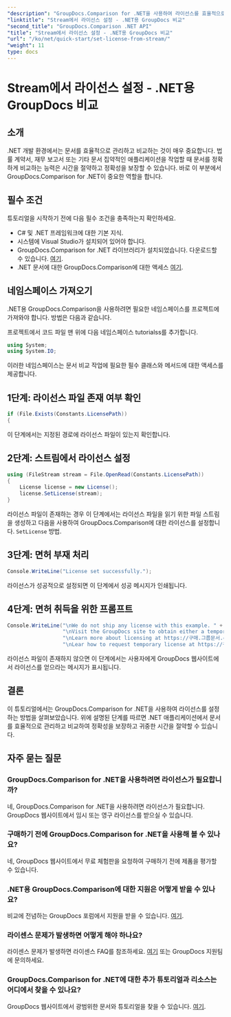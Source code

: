 ```yaml
---
"description": "GroupDocs.Comparison for .NET을 사용하여 라이선스를 효율적으로 설정하는 방법을 알아보세요. 이 튜토리얼을 통해 문서의 정확성을 보장하고 시간을 절약하세요."
"linktitle": "Stream에서 라이선스 설정 - .NET용 GroupDocs 비교"
"second_title": "GroupDocs.Comparison .NET API"
"title": "Stream에서 라이선스 설정 - .NET용 GroupDocs 비교"
"url": "/ko/net/quick-start/set-license-from-stream/"
"weight": 11
type: docs
---
```

# Stream에서 라이선스 설정 - .NET용 GroupDocs 비교

## 소개
.NET 개발 환경에서는 문서를 효율적으로 관리하고 비교하는 것이 매우 중요합니다. 법률 계약서, 재무 보고서 또는 기타 문서 집약적인 애플리케이션을 작업할 때 문서를 정확하게 비교하는 능력은 시간을 절약하고 정확성을 보장할 수 있습니다. 바로 이 부분에서 GroupDocs.Comparison for .NET이 중요한 역할을 합니다. 
## 필수 조건
튜토리얼을 시작하기 전에 다음 필수 조건을 충족하는지 확인하세요.
- C# 및 .NET 프레임워크에 대한 기본 지식.
- 시스템에 Visual Studio가 설치되어 있어야 합니다.
- GroupDocs.Comparison for .NET 라이브러리가 설치되었습니다. 다운로드할 수 있습니다. [여기](https://releases.groupdocs.com/comparison/net/).
- .NET 문서에 대한 GroupDocs.Comparison에 대한 액세스 [여기](https://tutorials.groupdocs.com/comparison/net/).

## 네임스페이스 가져오기
.NET용 GroupDocs.Comparison을 사용하려면 필요한 네임스페이스를 프로젝트에 가져와야 합니다. 방법은 다음과 같습니다.

프로젝트에서 코드 파일 맨 위에 다음 네임스페이스 tutorialss를 추가합니다.
```csharp
using System;
using System.IO;
```
이러한 네임스페이스는 문서 비교 작업에 필요한 필수 클래스와 메서드에 대한 액세스를 제공합니다.

## 1단계: 라이선스 파일 존재 여부 확인
```csharp
if (File.Exists(Constants.LicensePath))
{
```
이 단계에서는 지정된 경로에 라이선스 파일이 있는지 확인합니다.
## 2단계: 스트림에서 라이선스 설정
```csharp
using (FileStream stream = File.OpenRead(Constants.LicensePath))
{
    License license = new License();
    license.SetLicense(stream);
}
```
라이선스 파일이 존재하는 경우 이 단계에서는 라이선스 파일을 읽기 위한 파일 스트림을 생성하고 다음을 사용하여 GroupDocs.Comparison에 대한 라이선스를 설정합니다. `SetLicense` 방법.
## 3단계: 면허 부재 처리
```csharp
Console.WriteLine("License set successfully.");
```
라이선스가 성공적으로 설정되면 이 단계에서 성공 메시지가 인쇄됩니다.
## 4단계: 면허 취득을 위한 프롬프트
```csharp
Console.WriteLine("\nWe do not ship any license with this example. " +
                  "\nVisit the GroupDocs site to obtain either a temporary or permanent license. " +
                  "\nLearn more about licensing at https://구매.그룹문서.com/faqs/licensing. " +
                  "\nLear how to request temporary license at https://구매.그룹문서.com/임시-라이센스.");
```
라이선스 파일이 존재하지 않으면 이 단계에서는 사용자에게 GroupDocs 웹사이트에서 라이선스를 얻으라는 메시지가 표시됩니다.

## 결론
이 튜토리얼에서는 GroupDocs.Comparison for .NET을 사용하여 라이선스를 설정하는 방법을 살펴보았습니다. 위에 설명된 단계를 따르면 .NET 애플리케이션에서 문서를 효율적으로 관리하고 비교하여 정확성을 보장하고 귀중한 시간을 절약할 수 있습니다.
## 자주 묻는 질문
### GroupDocs.Comparison for .NET을 사용하려면 라이선스가 필요합니까?
네, GroupDocs.Comparison for .NET을 사용하려면 라이선스가 필요합니다. GroupDocs 웹사이트에서 임시 또는 영구 라이선스를 받으실 수 있습니다.
### 구매하기 전에 GroupDocs.Comparison for .NET을 사용해 볼 수 있나요?
네, GroupDocs 웹사이트에서 무료 체험판을 요청하여 구매하기 전에 제품을 평가할 수 있습니다.
### .NET용 GroupDocs.Comparison에 대한 지원은 어떻게 받을 수 있나요?
비교에 전념하는 GroupDocs 포럼에서 지원을 받을 수 있습니다. [여기](https://forum.groupdocs.com/c/comparison/12).
### 라이센스 문제가 발생하면 어떻게 해야 하나요?
라이센스 문제가 발생하면 라이센스 FAQ를 참조하세요. [여기](https://purchase.groupdocs.com/faqs/licensing) 또는 GroupDocs 지원팀에 문의하세요.
### GroupDocs.Comparison for .NET에 대한 추가 튜토리얼과 리소스는 어디에서 찾을 수 있나요?
GroupDocs 웹사이트에서 광범위한 문서와 튜토리얼을 찾을 수 있습니다. [여기](https://tutorials.groupdocs.com/comparison/net/).